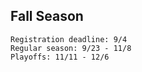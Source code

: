 ## Fall Season
```
Registration deadline: 9/4
Regular season: 9/23 - 11/8
Playoffs: 11/11 - 12/6
```
